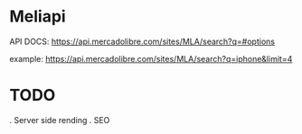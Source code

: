 # Meliapi

API DOCS: https://api.mercadolibre.com/sites/MLA/search?q=#options

example: https://api.mercadolibre.com/sites/MLA/search?q=iphone&limit=4


# TODO

. Server side rending
. SEO
